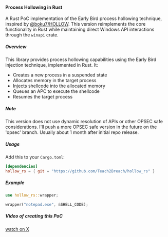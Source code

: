 #### Process Hollowing in Rust

A Rust PoC implementation of the Early Bird process hollowing technique, inspired by [@boku7/HOLLOW](https://github.com/boku7/HOLLOW). This version reimplements the core functionality in Rust while maintaining direct Windows API interactions through the `winapi` crate.

##### Overview

This library provides process hollowing capabilities using the Early Bird injection technique, implemented in Rust. It:
- Creates a new process in a suspended state
- Allocates memory in the target process
- Injects shellcode into the allocated memory
- Queues an APC to execute the shellcode
- Resumes the target process

##### Note

This version does not use dynamic resolution of APIs or other OPSEC safe considerations. I'll push a more OPSEC safe version in the future on the 'opsec' branch. Usually about 1 month after initial repo release.

##### Usage

Add this to your `Cargo.toml`:

```toml
[dependencies]
hollow_rs = { git = "https://github.com/Teach2Breach/hollow_rs" }
```

##### Example

```rust
use hollow_rs::wrapper;

wrapper("notepad.exe", &SHELL_CODE);
```

##### Video of creating this PoC

[watch on X](https://x.com/Teach2Breach/status/1887594765165752772)
